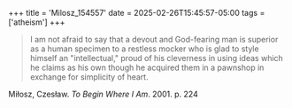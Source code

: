 +++
title = 'Milosz_154557'
date = 2025-02-26T15:45:57-05:00
tags = ['atheism']
+++

> I am not afraid to say that a devout and God-fearing man is superior as a human specimen to a restless mocker who is glad to style himself an "intellectual," proud of his cleverness in using ideas which he claims as his own though he acquired them in a pawnshop in exchange for simplicity of heart.  

Miłosz, Czesław. _To Begin Where I Am_. 2001. p. 224